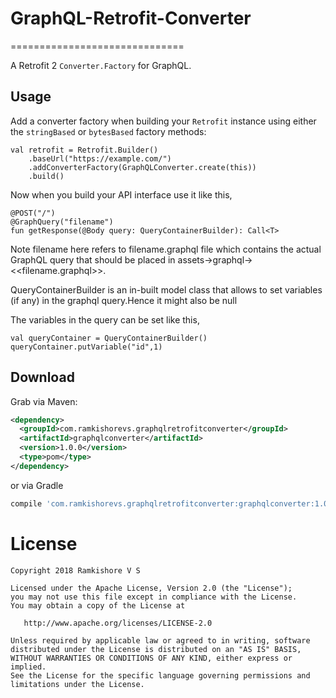 # GraphQL-Retrofit-Converter
==============================

A Retrofit 2 `Converter.Factory` for GraphQL.


Usage
-----

Add a converter factory when building your `Retrofit` instance using either the
`stringBased` or `bytesBased` factory methods:
```
val retrofit = Retrofit.Builder()
    .baseUrl("https://example.com/")
    .addConverterFactory(GraphQLConverter.create(this))
    .build()
```

Now when you build your API interface use it like this,
```
@POST("/")
@GraphQuery("filename")
fun getResponse(@Body query: QueryContainerBuilder): Call<T> 
```
Note filename here refers to filename.graphql file which contains the actual GraphQL query 
that should be placed in assets->graphql-> <<filename.graphql>>.
 
QueryContainerBuilder is an in-built model class that allows to set variables
(if any) in the graphql query.Hence it might also be null 

The variables in the query can be set like this,
```
val queryContainer = QueryContainerBuilder()
queryContainer.putVariable("id",1)

```

Download
--------

Grab via Maven:
```xml
<dependency>
  <groupId>com.ramkishorevs.graphqlretrofitconverter</groupId>
  <artifactId>graphqlconverter</artifactId>
  <version>1.0.0</version>
  <type>pom</type>
</dependency>
```
or via Gradle
```groovy
compile 'com.ramkishorevs.graphqlretrofitconverter:graphqlconverter:1.0.0'
```



License
=======

    Copyright 2018 Ramkishore V S

    Licensed under the Apache License, Version 2.0 (the "License");
    you may not use this file except in compliance with the License.
    You may obtain a copy of the License at

       http://www.apache.org/licenses/LICENSE-2.0

    Unless required by applicable law or agreed to in writing, software
    distributed under the License is distributed on an "AS IS" BASIS,
    WITHOUT WARRANTIES OR CONDITIONS OF ANY KIND, either express or implied.
    See the License for the specific language governing permissions and
    limitations under the License.

